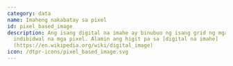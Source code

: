 ```yaml
---
category: data
name: Imaheng nakabatay sa pixel
id: pixel_based_image
description: Ang isang digital na imahe ay binubuo ng isang grid ng mga
  indibidwal na mga pixel. Alamin ang higit pa sa [digital na imahe]
  (https://en.wikipedia.org/wiki/digital_image)
icon: /dtpr-icons/pixel_based_image.svg
---
```


